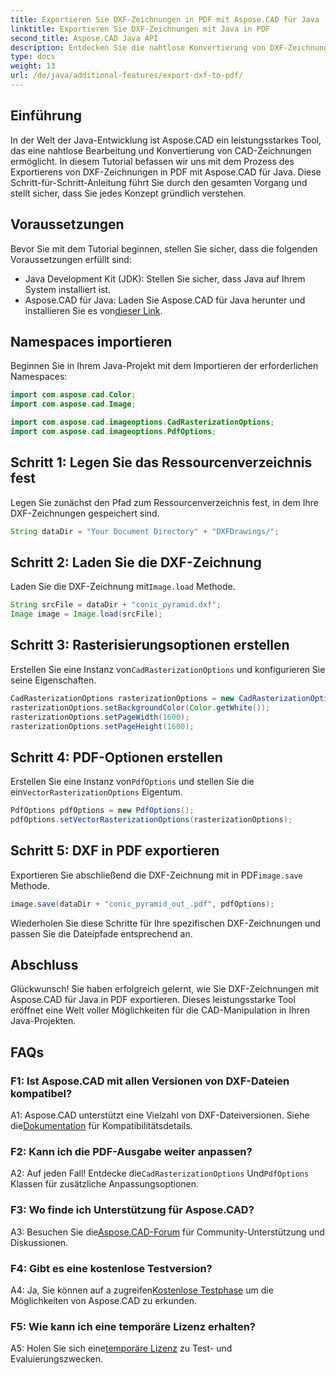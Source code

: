 ```yaml
---
title: Exportieren Sie DXF-Zeichnungen in PDF mit Aspose.CAD für Java
linktitle: Exportieren Sie DXF-Zeichnungen mit Java in PDF
second_title: Aspose.CAD Java API
description: Entdecken Sie die nahtlose Konvertierung von DXF-Zeichnungen in PDF in Java mit Aspose.CAD. Verbessern Sie mühelos Ihren CAD-Workflow.
type: docs
weight: 13
url: /de/java/additional-features/export-dxf-to-pdf/
---
```

## Einführung

In der Welt der Java-Entwicklung ist Aspose.CAD ein leistungsstarkes Tool, das eine nahtlose Bearbeitung und Konvertierung von CAD-Zeichnungen ermöglicht. In diesem Tutorial befassen wir uns mit dem Prozess des Exportierens von DXF-Zeichnungen in PDF mit Aspose.CAD für Java. Diese Schritt-für-Schritt-Anleitung führt Sie durch den gesamten Vorgang und stellt sicher, dass Sie jedes Konzept gründlich verstehen.

## Voraussetzungen

Bevor Sie mit dem Tutorial beginnen, stellen Sie sicher, dass die folgenden Voraussetzungen erfüllt sind:

- Java Development Kit (JDK): Stellen Sie sicher, dass Java auf Ihrem System installiert ist.
-  Aspose.CAD für Java: Laden Sie Aspose.CAD für Java herunter und installieren Sie es von[dieser Link](https://releases.aspose.com/cad/java/).

## Namespaces importieren

Beginnen Sie in Ihrem Java-Projekt mit dem Importieren der erforderlichen Namespaces:

```java
import com.aspose.cad.Color;
import com.aspose.cad.Image;

import com.aspose.cad.imageoptions.CadRasterizationOptions;
import com.aspose.cad.imageoptions.PdfOptions;
```

## Schritt 1: Legen Sie das Ressourcenverzeichnis fest

Legen Sie zunächst den Pfad zum Ressourcenverzeichnis fest, in dem Ihre DXF-Zeichnungen gespeichert sind.

```java
String dataDir = "Your Document Directory" + "DXFDrawings/";
```

## Schritt 2: Laden Sie die DXF-Zeichnung

 Laden Sie die DXF-Zeichnung mit`Image.load` Methode.

```java
String srcFile = dataDir + "conic_pyramid.dxf";
Image image = Image.load(srcFile);
```

## Schritt 3: Rasterisierungsoptionen erstellen

 Erstellen Sie eine Instanz von`CadRasterizationOptions` und konfigurieren Sie seine Eigenschaften.

```java
CadRasterizationOptions rasterizationOptions = new CadRasterizationOptions();
rasterizationOptions.setBackgroundColor(Color.getWhite());
rasterizationOptions.setPageWidth(1600);
rasterizationOptions.setPageHeight(1600);
```

## Schritt 4: PDF-Optionen erstellen

 Erstellen Sie eine Instanz von`PdfOptions` und stellen Sie die ein`VectorRasterizationOptions` Eigentum.

```java
PdfOptions pdfOptions = new PdfOptions();
pdfOptions.setVectorRasterizationOptions(rasterizationOptions);
```

## Schritt 5: DXF in PDF exportieren

 Exportieren Sie abschließend die DXF-Zeichnung mit in PDF`image.save` Methode.

```java
image.save(dataDir + "conic_pyramid_out_.pdf", pdfOptions);
```

Wiederholen Sie diese Schritte für Ihre spezifischen DXF-Zeichnungen und passen Sie die Dateipfade entsprechend an.

## Abschluss

Glückwunsch! Sie haben erfolgreich gelernt, wie Sie DXF-Zeichnungen mit Aspose.CAD für Java in PDF exportieren. Dieses leistungsstarke Tool eröffnet eine Welt voller Möglichkeiten für die CAD-Manipulation in Ihren Java-Projekten.

## FAQs

### F1: Ist Aspose.CAD mit allen Versionen von DXF-Dateien kompatibel?

 A1: Aspose.CAD unterstützt eine Vielzahl von DXF-Dateiversionen. Siehe die[Dokumentation](https://reference.aspose.com/cad/java/) für Kompatibilitätsdetails.

### F2: Kann ich die PDF-Ausgabe weiter anpassen?

 A2: Auf jeden Fall! Entdecke die`CadRasterizationOptions` Und`PdfOptions` Klassen für zusätzliche Anpassungsoptionen.

### F3: Wo finde ich Unterstützung für Aspose.CAD?

 A3: Besuchen Sie die[Aspose.CAD-Forum](https://forum.aspose.com/c/cad/19) für Community-Unterstützung und Diskussionen.

### F4: Gibt es eine kostenlose Testversion?

 A4: Ja, Sie können auf a zugreifen[Kostenlose Testphase](https://releases.aspose.com/) um die Möglichkeiten von Aspose.CAD zu erkunden.

### F5: Wie kann ich eine temporäre Lizenz erhalten?

 A5: Holen Sie sich eine[temporäre Lizenz](https://purchase.aspose.com/temporary-license/) zu Test- und Evaluierungszwecken.